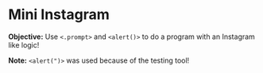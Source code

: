 # Mini Instagram

**Objective:** Use `<.prompt>` and `<alert()>` to do a program with an Instagram like logic!

**Note:** `<alert(")>` was used because of the testing tool!
